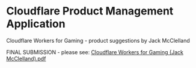 # Cloudflare Product Management Application
Cloudflare Workers for Gaming - product suggestions by Jack McClelland

FINAL SUBMISSION - please see:
[Cloudflare Workers for Gaming (Jack McClelland).pdf](../blob/master/Cloudflare%20Workers%20for%20Gaming%20(Jack%20McClelland).pdf)
